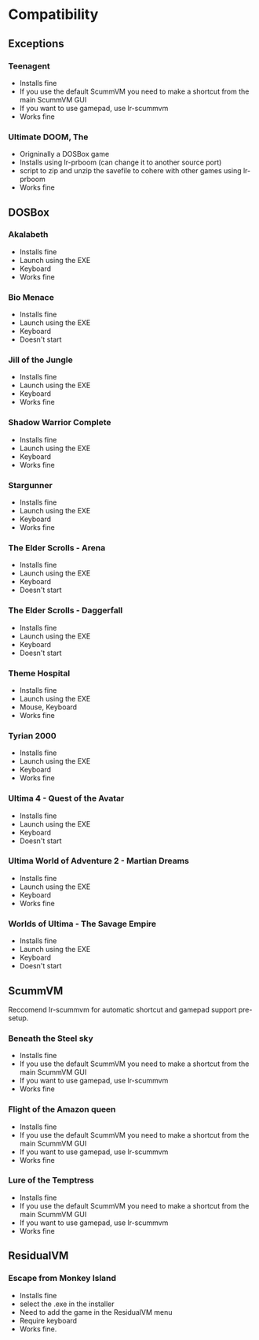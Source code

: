 # Compatibility

## Exceptions

### Teenagent

* Installs fine
* If you use the default ScummVM you need to make a shortcut from the main ScummVM GUI
* If you want to use gamepad, use lr-scummvm
* Works fine

### Ultimate DOOM, The

* Origninally a DOSBox game
* Installs using lr-prboom (can change it to another source port)
* script to zip and unzip the savefile to cohere with other games using lr-prboom 
* Works fine

## DOSBox

### Akalabeth 

* Installs fine
* Launch using the EXE
* Keyboard
* Works fine

### Bio Menace

* Installs fine
* Launch using the EXE
* Keyboard
* Doesn't start

### Jill of the Jungle

* Installs fine
* Launch using the EXE
* Keyboard
* Works fine

### Shadow Warrior Complete

* Installs fine
* Launch using the EXE
* Keyboard
* Works fine

### Stargunner

* Installs fine
* Launch using the EXE
* Keyboard
* Works fine

### The Elder Scrolls - Arena

* Installs fine
* Launch using the EXE
* Keyboard
* Doesn't start

### The Elder Scrolls - Daggerfall

* Installs fine
* Launch using the EXE
* Keyboard
* Doesn't start

### Theme Hospital

* Installs fine
* Launch using the EXE
* Mouse, Keyboard
* Works fine

### Tyrian 2000

* Installs fine
* Launch using the EXE
* Keyboard
* Works fine

### Ultima 4 - Quest of the Avatar

* Installs fine
* Launch using the EXE
* Keyboard
* Doesn't start

### Ultima World of Adventure 2 - Martian Dreams

* Installs fine
* Launch using the EXE
* Keyboard
* Works fine

### Worlds of Ultima - The Savage Empire

* Installs fine
* Launch using the EXE
* Keyboard
* Doesn't start

## ScummVM

Reccomend lr-scummvm for automatic shortcut and gamepad support pre-setup.

### Beneath the Steel sky

* Installs fine
* If you use the default ScummVM you need to make a shortcut from the main ScummVM GUI
* If you want to use gamepad, use lr-scummvm
* Works fine

### Flight of the Amazon queen

* Installs fine
* If you use the default ScummVM you need to make a shortcut from the main ScummVM GUI
* If you want to use gamepad, use lr-scummvm
* Works fine

### Lure of the Temptress

* Installs fine
* If you use the default ScummVM you need to make a shortcut from the main ScummVM GUI
* If you want to use gamepad, use lr-scummvm
* Works fine

## ResidualVM

### Escape from Monkey Island

* Installs fine
* select the .exe in the installer
* Need to add the game in the ResidualVM menu
* Require keyboard
* Works fine.